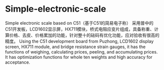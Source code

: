 # Simple-electronic-scale
Simple electronic scale based on C51（基于C51的简易电子称）
采用普中的C51开发板，LCD1602显示屏，HX711模块，桥式电阻应变片组成，具备称重、计算价格、去皮、价格累加的功能，针对整十的砝码有优化功能，应对验收有很高的精度。
Using the C51 development board from Puzhong, LCD1602 display screen, HX711 module, and bridge resistance strain gauges, it has the functions of weighing, calculating prices, peeling, and accumulating prices. It has optimization functions for whole ten weights and high accuracy for acceptance.
